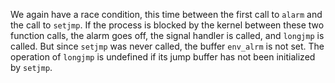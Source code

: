 We again have a race condition, this time between the first call to `alarm` and
the call to `setjmp`. If the process is blocked by the kernel between these two
function calls, the alarm goes off, the signal handler is called, and `longjmp`
is called. But since `setjmp` was never called, the buffer `env_alrm` is not
set. The operation of `longjmp` is undefined if its jump buffer has not been
initialized by `setjmp`.

